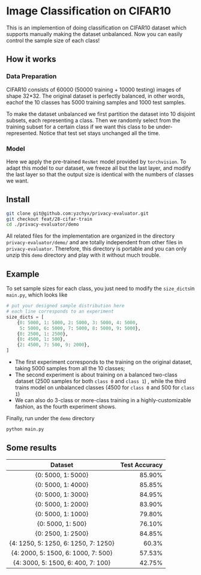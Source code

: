 # Image Classification on CIFAR10
This is an implemention of doing classification on CIFAR10 dataset which supports manually making the dataset unbalanced. Now you can easily control the sample size of each class!

## How it works
### Data Preparation
CIFAR10 consists of 60000 (50000 training + 10000 testing) images of shape 32*32. The original dataset is perfectly balanced, in other words, eachof the 10 classes has 5000 training samples and 1000 test samples. 

To make the dataset unbalanced we first partition the dataset into 10 disjoint subsets, each representing a class. Then we randomly select from the training subset for a  certain class if we want this class to be under-represented. Notice that test set stays unchanged all the time.

### Model
Here we apply the pre-trained `ResNet` model provided by `torchvision`. To adapt this model to our dataset, we freeze all but the last layer, and modify the last layer so that the output size is identical with the numbers of classes we want.


## Install
```bash
git clone git@github.com:yzchyx/privacy-evaluator.git
git checkout feat/28-cifar-train
cd ./privacy-evaluator/demo
```
All related files for the implementation are organized in the directory `privacy-evaluator/demo/`  and are totally independent from other files in `privacy-evaluator`. Therefore, this directory is portable and you can only unzip this `demo` directory and play with it without much trouble.

## Example
To set sample sizes for each class, you just need to modify the `size_dicts`in `main.py`, which looks like 
```python
# put your designed sample distribution here
# each line corresponds to an experiment
size_dicts = [
    {0: 5000, 1: 5000, 2: 5000, 3: 5000, 4: 5000, 
     5: 5000, 6: 5000, 7: 5000, 8: 5000, 9: 5000},
    {0: 2500, 1: 2500},
    {0: 4500, 1: 500},
    {2: 4500, 7: 500, 9: 2000},
]
```
- The first experiment corresponds to the training on the original dataset, taking 5000 samples from all the 10 classes;
- The second experiment is about training on a balanced two-class dataset (2500 samples for both `class 0` and `class 1`) , while the third trains model on unbalanced classes (4500 for `class 0` and 500 for `class 1`)
- We can also do 3-class or more-class training in a highly-customizable fashion, as the fourth experiment shows.

Finally, run under the `demo` directory

```bash
python main.py
```

## Some results
|Dataset|Test Accuracy|
|:-:|-:|
|{0: 5000, 1: 5000}|85.90%|
|{0: 5000, 1: 4000}|85.85%|
|{0: 5000, 1: 3000}|84.95%|
|{0: 5000, 1: 2000}|83.90%|
|{0: 5000, 1: 1000}|79.80%|
|{0: 5000, 1: 500} |76.10%|
|{0: 2500, 1: 2500}|84.85%|
|{4: 1250, 5: 1250, 6: 1250, 7: 1250}| 60.3%|
|{4: 2000, 5: 1500, 6: 1000, 7: 500}| 57.53%|
|{4: 3000, 5: 1500, 6: 400, 7: 100}| 42.75%|